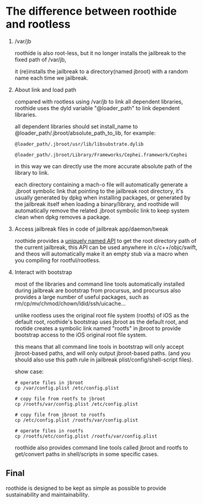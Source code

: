 # The difference between roothide and rootless

1. /var/jb

   roothide is also root-less, but it no longer installs the jailbreak to the fixed path of /var/jb,
   
   it (re)installs the jailbreak to a directory(named jbroot) with a random name each time we jailbreak.

2. About link and load path

   compared with rootless using /var/jb to link all dependent libraries, roothide uses the dyld variable "@loader_path" to link dependent libraries.

   all dependent libraries should set install_name to @loader_path/.jbroot/absolute_path_to_lib, for example:

   ```@loader_path/.jbroot/usr/lib/libsubstrate.dylib```

   ```@loader_path/.jbroot/Library/Frameworks/Cephei.framework/Cephei```

   in this way we can directly use the more accurate absolute path of the library to link.

   each directory containing a mach-o file will automatically generate a .jbroot symbolic link that pointing to the jailbreak root directory,
   it's usually generated by dpkg when installing packages, or generated by the jailbreak itself when loading a binary/library,
   and roothide will automatically remove the related .jbroot symbolic link to keep system clean when dpkg removes a package.

4. Access jailbreak files in code of jailbreak app/daemon/tweak

   roothide provides a [uniquely named API](interface.md) to get the root directory path of the current jailbreak, this API can be used anywhere in c/c++/objc/swift, and theos will automatically make it an empty stub via a macro when you compiling for rootful/rootless.

5. Interact with bootstrap

   most of the libraries and command line tools automatically installed during jailbreak are bootstrap from procursus,
   and procursus also provides a large number of useful packages, such as rm/cp/mv/chmod/chown/ldid/ssh/uicache...

   unlike rootless uses the original root file system (rootfs) of iOS as the default root,
   roothide's bootstrap uses jbroot as the default root, and rootide creates a symbolic link named "rootfs" in jbroot to provide bootstrap access to the iOS original root file system.

   this means that all command line tools in bootstrap will only accept jbroot-based paths, and will only output jbroot-based paths. (and you should also use this path rule in jailbreak plist/config/shell-script files).

   show case:

   ```
   # operate files in jbroot
   cp /var/config.plist /etc/config.plist
   ```

   ```
   # copy file from rootfs to jbroot
   cp /rootfs/var/config.plist /etc/config.plist
   ```

   ```
   # copy file from jbroot to rootfs 
   cp /etc/config.plist /rootfs/var/config.plist
   ```
   
   ```
   # operate files in rootfs 
   cp /rootfs/etc/config.plist /rootfs/var/config.plist
   ```

   roothide also provides command line tools called jbroot and rootfs to get/convert paths in shell/scripts in some specific cases.


## Final

roothide is designed to be kept as simple as possible to provide sustainability and maintainability.

   
